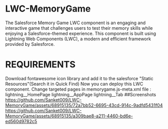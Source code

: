 # LWC-MemoryGame
The Salesforce Memory Game LWC component is an engaging and interactive game that challenges users to test their memory skills while enjoying a Salesforce-themed experience. This component is built using Lightning Web Components (LWC), a modern and efficient framework provided by Salesforce.
# REQUIREMENTS
Download fontawesome icon library and add it to the salesforce "Static Resources"(Search it in Quick Find)
Now you can deploy this LWC component.
Change targeted pages in memorygame.js-meta.xml file :
    <target>lightning__HomePage</target>
    <target>lightning__AppPage</target>
    <target>lightning__Tab</target>
##Screenshots
https://github.com/Sanket009/LWC-MemoryGame/assets/68915135/72a7bb52-6695-43cd-914c-9adfd5431f04
https://github.com/Sanket009/LWC-MemoryGame/assets/68915135/a309bae8-a211-4460-bd6e-ed560d9782c5
